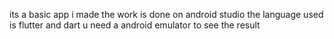 its a basic app i made 
the work is done on android studio 
the language used is flutter and dart 
u need a android emulator to see the result 
